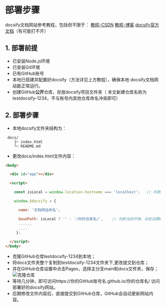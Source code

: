# 部署步骤
docsify文档网站参考教程，包括但不限于： 
<a href="https://blog.csdn.net/gradfly/article/details/122739628"  alt="教程-CSDN" target="_blank">教程-CSDN</a>
<a href="https://www.cnblogs.com/xhemj/p/How-to-Use-Docsify.html#%E5%AE%98%E6%96%B9%E8%AF%B4%E6%98%8E" alt="教程-博客" target="_blank">教程-博客</a>
<a href=" https://docsify.js.org/#/zh-cn/" alt="docsify官方文档" target="_blank">docsify官方文档</a>（有可能打不开）

## 1. 部署前提
- 已安装Node.js环境 
- 已安装Git环境   
- 已有GitHub账号 
- 本地已搭建并配置好docsify（方法详见上方教程），确保本地 docsify文档网站能正常运行。
- 创建GitHub**公开**仓库，存放docsify项目文件夹（ 本文新建仓库名称为testdocsify-1234，不与账号内其他仓库命名冲突即可）
## 2. 部署步骤
+ 本地docsify文件夹结构为：
```plaintext
 docs/ 
	├─ index.html 
	└─ README.md
```
+ 更改docs/index.html文件内容：
```HTML
<body>

  <div id="app"></div>

  <script>

    const isLocal = window.location.hostname === 'localhost';   // 判断是否是本地环境

    window.$docsify = {

      name: '文档网站命名',

      basePath: isLocal ? '' : '/你的仓库名/',    // 判断当前环境，动态设置basepath，让文档在不同的环境中都能正确加载和显示
      ......
      ....
     };

  </script>
</body>
```
+ 克隆GitHub仓库testdocsify-1234到本地；
+ 将docs文件夹整个复制到testdocsify-1234文件夹下,更改提交到仓库；
+ 并在GitHub仓库设置中点击Pages，选择主分支main和docs文件夹，保存；
  <img src="./images/image.png" alt="克隆仓库"  />
+ 等待几分钟，即可访问https://你的GitHub账号名.github.io/你的仓库名/ 访问部署好的docsify网站。
+ 后期修改文件内容后，直接提交到GitHub仓库，GitHub会自动更新网站内容。